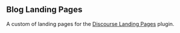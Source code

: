 ## Blog Landing Pages

A custom of landing pages for the [Discourse Landing Pages](https://thepavilion.io/c/knowledge/discourse/landing-pages) plugin.